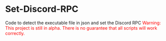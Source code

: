 # Set-Discord-RPC
Code to detect the executable file in json and set the Discord RPC
<span style="color:red;">Warning: This project is still in alpha. There is no guarantee that all scripts will work correctly.</span>
